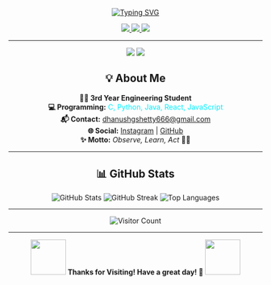 <p align="center">
  <a href="https://github.com/DZ1shetty">
    <img src="https://readme-typing-svg.demolab.com?font=Montserrat&weight=700&size=32&pause=1500&color=00EFFF&center=true&vCenter=true&width=650&lines=Welcome+to+my+GitHub+Profile!;I'm+Dhanush+G+Shetty+%F0%9F%91%8B;Engineering+Student+%7C+Programmer+%7C+Learner;Observe+%7C+Learn+%7C+Act+%F0%9F%92%A1" alt="Typing SVG" />
  </a>
</p>

<p align="center">
  <a href="https://github.com/DZ1shetty">
    <img src="https://img.shields.io/badge/GitHub-181717?style=for-the-badge&logo=github&logoColor=white">
  </a>
  <a href="mailto:dhanushgshetty666@gmail.com">
    <img src="https://img.shields.io/badge/Email-dhanushgshetty666@gmail.com-blue?style=for-the-badge&logo=gmail">
  </a>
  <a href="https://www.instagram.com/dhanu_shetty1105/">
    <img src="https://img.shields.io/badge/Instagram-dhanu__shetty1105-E4405F?style=for-the-badge&logo=instagram&logoColor=white">
  </a>
</p>

---

<p align="center">
  <img src="https://img.shields.io/badge/3rd%20Year%20Engineering%20Student-00EFFF?style=flat-square&logo=graduation-cap&logoColor=white" />
  <img src="https://img.shields.io/badge/Programming-C%20%7C%20Python%20%7C%20Java%20%7C%20React%20%7C%20JavaScript-yellow?style=flat-square" />
</p>

<h2 align="center">💡 About Me</h2>

<p align="center">
  <b>👨‍🎓 3rd Year Engineering Student</b><br>
  <b>💻 Programming:</b> <span style="color:#00EFFF;">C, Python, Java, React, JavaScript</span><br>
  <b>📬 Contact:</b> <a href="mailto:dhanushgshetty666@gmail.com">dhanushgshetty666@gmail.com</a><br>
  <b>🌐 Social:</b>
  <a href="https://www.instagram.com/dhanu_shetty1105/">Instagram</a> |
  <a href="https://github.com/DZ1shetty">GitHub</a><br>
  <b>✨ Motto:</b> <i>Observe, Learn, Act</i> 🚀🔥
</p>

---

<h2 align="center">📊 GitHub Stats</h2>

<p align="center">
  <img src="https://github-readme-stats.vercel.app/api?username=DZ1shetty&show_icons=true&theme=radical&hide_title=true&count_private=true" alt="GitHub Stats" />
  <img src="https://streak-stats.demolab.com/?user=DZ1shetty&theme=radical" alt="GitHub Streak" />
  <img src="https://github-readme-stats.vercel.app/api/top-langs/?username=DZ1shetty&layout=compact&theme=radical" alt="Top Languages" />
</p>

---

<p align="center">
  <img src="https://profile-counter.glitch.me/DZ1shetty/count.svg" alt="Visitor Count" />
</p>

---

<p align="center">
  <img src="https://media.giphy.com/media/26xBwdIuRJiAIqHwA/giphy.gif" width="70" /> 
  <b>Thanks for Visiting! Have a great day! 🚀</b>
  <img src="https://media.giphy.com/media/3o7abB06u9bNzA8lu8/giphy.gif" width="70" />
</p>
